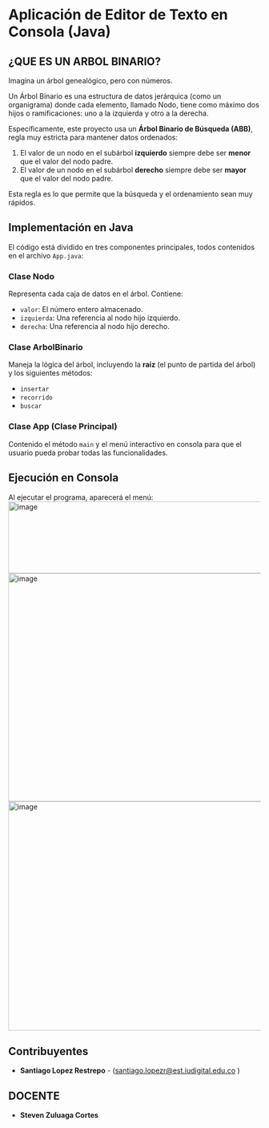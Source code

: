 
# Aplicación de Editor de Texto en Consola (Java)

## ¿QUE ES UN ARBOL BINARIO?
Imagina un árbol genealógico, pero con números.

Un Árbol Binario es una estructura de datos jerárquica (como un organigrama) donde cada elemento, llamado Nodo, tiene como máximo dos hijos o ramificaciones: uno a la izquierda y otro a la derecha.

Específicamente, este proyecto usa un **Árbol Binario de Búsqueda (ABB)**, regla muy estricta para mantener datos ordenados:

1.  El valor de un nodo en el subárbol **izquierdo** siempre debe ser **menor** que el valor del nodo padre.
2.  El valor de un nodo en el subárbol **derecho** siempre debe ser **mayor** que el valor del nodo padre.

Esta regla es lo que permite que la búsqueda y el ordenamiento sean muy rápidos.

## Implementación en Java

El código está dividido en tres componentes principales, todos contenidos en el archivo `App.java`:

### Clase Nodo
Representa cada caja de datos en el árbol. Contiene:
* `valor`: El número entero almacenado.
* `izquierda`: Una referencia al nodo hijo izquierdo.
* `derecha`: Una referencia al nodo hijo derecho.

### Clase ArbolBinario
Maneja la lógica del árbol, incluyendo la **raíz** (el punto de partida del árbol) y los siguientes métodos:

* `insertar`
* `recorrido`
* `buscar`

### Clase App (Clase Principal)
Contenido el método `main` y el menú interactivo en consola para que el usuario pueda probar todas las funcionalidades.


## Ejecución en Consola

Al ejecutar el programa, aparecerá el menú:
<img width="840" height="143" alt="image" src="https://github.com/user-attachments/assets/b814fbd7-df48-4f91-8880-4738b03f4c5e" />
<img width="806" height="455" alt="image" src="https://github.com/user-attachments/assets/86f79abe-0e23-4f35-adb1-67f356a10fa2" />
<img width="807" height="457" alt="image" src="https://github.com/user-attachments/assets/f8c45e28-f0b1-4b8a-9ef2-84c7bdc3dd5b" />


## Contribuyentes
* **Santiago Lopez Restrepo** - (santiago.lopezr@est.iudigital.edu.co )

## DOCENTE

* **Steven Zuluaga Cortes** 




